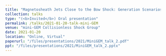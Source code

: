 ```yaml
---
title: "Magnetosheath Jets Close to the Bow Shock: Generation Scenarios using MMS"
collection: talks
type: "(<b>Invited</b>) Oral presentation"
permalink: /talks/2021-01-20-talk-mini-GEM
venue: "mini-GEM Collisionless Shock Group"
date: 2021-01-20
location: "Online, Virtual"
paperurl: "/files/presentations/2021/MiniGEM_talk_2.pdf"
ppt: "/files/presentations/2021/MiniGEM_talk_2.pptx"
---
```

